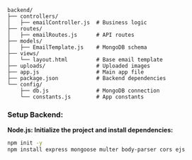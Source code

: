 ```
backend/
├── controllers/
│   ├── emailController.js  # Business logic
├── routes/
│   ├── emailRoutes.js      # API routes
├── models/
│   ├── EmailTemplate.js    # MongoDB schema
├── views/
│   └── layout.html         # Base email template
├── uploads/                # Uploaded images
├── app.js                  # Main app file
├── package.json            # Backend dependencies
└── config/
    ├── db.js               # MongoDB connection
    └── constants.js        # App constants
```

### Setup Backend:

**Node.js: Initialize the project and install dependencies:**
```bash
npm init -y
npm install express mongoose multer body-parser cors ejs
```